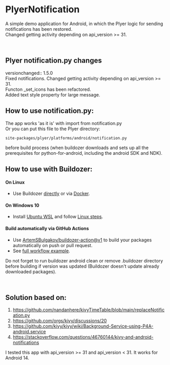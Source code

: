 # PlyerNotification

A simple demo application for Android, in which the Plyer logic for sending notifications has been restored.  
Changed getting activity depending on api_version >= 31.

<br>

## Plyer notification.py changes
versionchanged:: 1.5.0  
Fixed notifications. Changed getting activity depending on api_version >= 31.  
Functon _set_icons has been refactored.  
Added text style property for large message.

## How to use notification.py:
The app works 'as it is' with import from notification.py  
Or you can put this file to the Plyer directory:

    site-packages/plyer/platforms/android/notification.py

before build process (when buildozer downloads and sets up all the prerequisites for python-for-android, including the android SDK and NDK).

## How to use with Buildozer:

#### On Linux

- Use Buildozer [directly](https://github.com/kivy/buildozer#installing-buildozer-with-target-python-3-default) 
  or via [Docker](https://github.com/kivy/buildozer/blob/master/Dockerfile).

#### On Windows 10

- Install [Ubuntu WSL](https://ubuntu.com/wsl) and follow [Linux steps](#On-Linux).

#### Build automatically via GitHub Actions

- Use [ArtemSBulgakov/buildozer-action@v1](https://github.com/ArtemSBulgakov/buildozer-action)
  to build your packages automatically on push or pull request.
- See [full workflow example](https://github.com/ArtemSBulgakov/buildozer-action#full-workflow).


Do not forget to run buildozer android clean or remove .buildozer directory before building if version was updated (Buildozer doesn't update already downloaded packages).

<br>

## Solution based on:
1) https://github.com/nandanhere/kivyTimeTable/blob/main/replaceNotification.py  
2) https://github.com/orgs/kivy/discussions/20  
3) https://github.com/kivy/kivy/wiki/Background-Service-using-P4A-android.service  
4) https://stackoverflow.com/questions/46760144/kivy-and-android-notifications  

I tested this app with api_version >= 31 and api_version < 31. It works for Android 14.